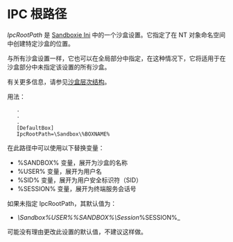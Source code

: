# IPC 根路径

_IpcRootPath_ 是 [Sandboxie Ini](SandboxieIni.md) 中的一个沙盒设置。它指定了在 NT 对象命名空间中创建特定沙盒的位置。

与所有沙盒设置一样，它也可以在全局部分中指定，在这种情况下，它将适用于在沙盒部分中未指定该设置的所有沙盒。

有关更多信息，请参见[沙盒层次结构](SandboxHierarchy.md)。

用法：
```
   .
   .
   .
   [DefaultBox]
   IpcRootPath=\Sandbox\%BOXNAME%
```

在此路径中可以使用以下替换变量：

*   %SANDBOX% 变量，展开为沙盒的名称
*   %USER% 变量，展开为用户名
*   %SID% 变量，展开为用户安全标识符（SID）
*   %SESSION% 变量，展开为终端服务会话号

如果未指定 IpcRootPath，其默认值为：

*   _\Sandbox\%USER%\%SANDBOX%\Session_%SESSION%_

可能没有理由更改此设置的默认值，不建议这样做。 